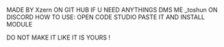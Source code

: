 MADE BY Xzern ON GIT HUB
IF U NEED ANYTHINGS DMS ME _toshun ON DISCORD
HOW TO USE:
OPEN CODE STUDIO PASTE IT AND INSTALL MODULE

DO NOT MAKE IT LIKE IT IS YOURS !
